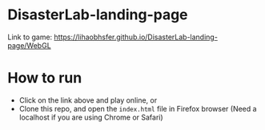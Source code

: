 # DisasterLab-landing-page

Link to game: https://lihaobhsfer.github.io/DisasterLab-landing-page/WebGL


# How to run
- Click on the link above and play online, or 
- Clone this repo, and open the `index.html` file in Firefox browser (Need a localhost if you are using Chrome or Safari)
